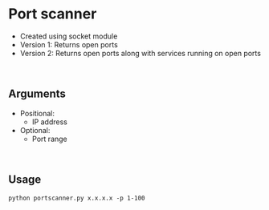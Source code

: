 # Port scanner 
  - Created using socket module
  - Version 1: Returns open ports
  - Version 2: Returns open ports along with services running on open ports
<br>

## Arguments
  - Positional:
    - IP address
  - Optional:
    - Port range
<br>

## Usage

```
python portscanner.py x.x.x.x -p 1-100
```
